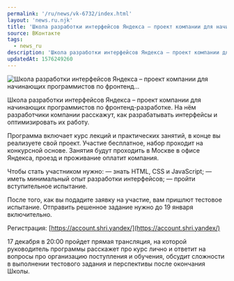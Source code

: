```yaml
---
permalink: '/ru/news/vk-6732/index.html'
layout: 'news.ru.njk'
title: 'Школа разработки интерфейсов Яндекса – проект компании для начинающих программистов по фронтенд'
source: ВКонтакте
tags:
  - news_ru
description: 'Школа разработки интерфейсов Яндекса – проект компании для начинающих программистов по фронтенд…'
updatedAt: 1576249260
---
```

![Школа разработки интерфейсов Яндекса – проект компании для начинающих программистов по фронтенд…](https://sun9-72.userapi.com/impg/c857236/v857236121/83a45/uCgToGaxlL4.jpg?size=1280x720&quality=96&proxy=1&sign=e183765da39d65d79cd7000f69ab28a2&c_uniq_tag=WLmdim-PbCJQ4pyT9DAIZE-exFtSRtOg1VTql14dP_g&type=album)

Школа разработки интерфейсов Яндекса – проект компании для начинающих программистов по фронтенд-разработке. На нём разработчики компании расскажут, как разрабатывать интерфейсы и оптимизировать их работу.

Программа включает курс лекций и практических занятий, в конце вы реализуете свой проект. Участие бесплатное, набор проходит на конкурсной основе. Занятия будут проходить в Москве в офисе Яндекса, проезд и проживание оплатит компания.

Чтобы стать участником нужно:
— знать HTML, CSS и JavaScript;
— иметь минимальный опыт разработки интерфейсов;
— пройти вступительное испытание.

После того, как вы подадите заявку на участие, вам пришлют тестовое испытание. Отправить решенное задание нужно до 19 января включительно.

Регистрация: [https://account.shri.yandex/](https://account.shri.yandex/)

17 декабря в 20:00 пройдет прямая трансляция, на которой руководитель программы расскажет про курс лично и ответит на вопросы про организацию поступления и обучения, обсудит сложности в выполнении тестового задания и перспективы после окончания Школы.
